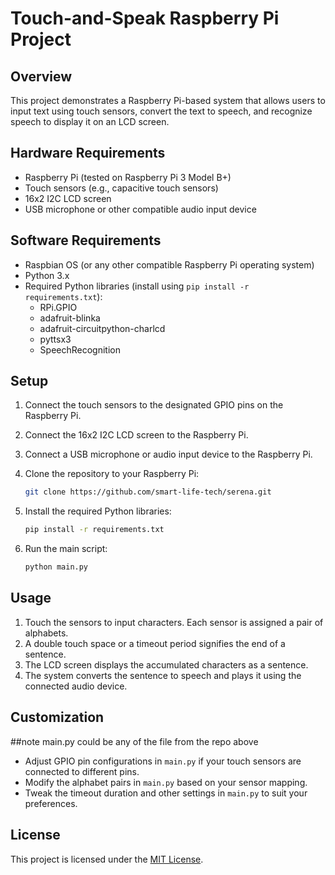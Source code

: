 # Touch-and-Speak Raspberry Pi Project

## Overview

This project demonstrates a Raspberry Pi-based system that allows users to input text using touch sensors, convert the text to speech, and recognize speech to display it on an LCD screen.

## Hardware Requirements

- Raspberry Pi (tested on Raspberry Pi 3 Model B+)
- Touch sensors (e.g., capacitive touch sensors)
- 16x2 I2C LCD screen
- USB microphone or other compatible audio input device

## Software Requirements

- Raspbian OS (or any other compatible Raspberry Pi operating system)
- Python 3.x
- Required Python libraries (install using `pip install -r requirements.txt`):
  - RPi.GPIO
  - adafruit-blinka
  - adafruit-circuitpython-charlcd
  - pyttsx3
  - SpeechRecognition

## Setup

1. Connect the touch sensors to the designated GPIO pins on the Raspberry Pi.
2. Connect the 16x2 I2C LCD screen to the Raspberry Pi.
3. Connect a USB microphone or audio input device to the Raspberry Pi.
4. Clone the repository to your Raspberry Pi:

    ```bash
    git clone https://github.com/smart-life-tech/serena.git
    ```

5. Install the required Python libraries:

    ```bash
    pip install -r requirements.txt
    ```

6. Run the main script:

    ```bash
    python main.py
    ```

## Usage

1. Touch the sensors to input characters. Each sensor is assigned a pair of alphabets.
2. A double touch space or a timeout period signifies the end of a sentence.
3. The LCD screen displays the accumulated characters as a sentence.
4. The system converts the sentence to speech and plays it using the connected audio device.

## Customization
##note main.py could be any of the file from the repo above
- Adjust GPIO pin configurations in `main.py` if your touch sensors are connected to different pins.
- Modify the alphabet pairs in `main.py` based on your sensor mapping.
- Tweak the timeout duration and other settings in `main.py` to suit your preferences.

## License

This project is licensed under the [MIT License](LICENSE).

